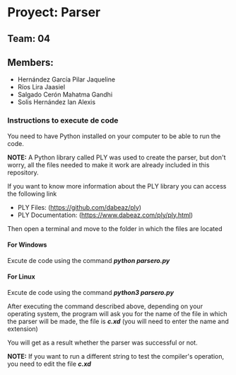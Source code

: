 # Proyect: Parser

## Team: 04

## Members:
* Hernández García Pilar Jaqueline
* Ríos Lira Jaasiel
* Salgado Cerón Mahatma Gandhi
* Solis Hernández Ian Alexis 

### Instructions to execute de code
You need to have Python installed on your computer to be able to run the code.

**NOTE:** A Python library called PLY was used to create the parser, but don't worry, all the files needed to make it work are already included in this repository.

If you want to know more information about the PLY library you can access the following link
- PLY Files: (https://github.com/dabeaz/ply)
- PLY Documentation: (https://www.dabeaz.com/ply/ply.html)

Then open a terminal and move to the folder in which the files are located

#### For Windows
Excute de code using the command **_python parsero.py_**
#### For Linux
Excute de code using the command **_python3 parsero.py_**

After executing the command described above, depending on your operating system, the program will ask you for the name of the file in which the parser will be made, the file is **_c.xd_** (you will need to enter the name and extension)

You will get as a result whether the parser was successful or not.

**NOTE:** If you want to run a different string to test the compiler's operation, you need to edit the file **_c.xd_** 
